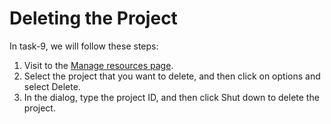 # Deleting the Project

In task-9, we will follow these steps:

1. Visit to the [Manage resources page](https://console.cloud.google.com/iam-admin/projects?_ga=2.121770059.1153267801.1621460753-1038771471.1596497232).
2. Select the project that you want to delete, and then click on options and select Delete.
3. In the dialog, type the project ID, and then click Shut down to delete the project.
